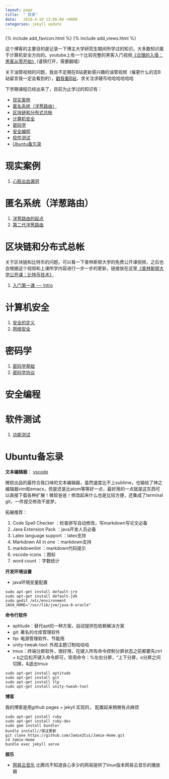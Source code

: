 ```yaml
---
layout: page
title:  " 目录"
date:   2018-4-19 13:00:00 +0000
categories: jekyll update
---
```

{% include add_favicon.html %}
{% include add_views.html %}

这个博客的主要目的是记录一下博主大学研究生期间所学过的知识，大多数知识属于计算机安全方向的。youtube上有一个比较完整的黑客入门视频[《合理的入侵：黑客从零开始》][hacker-url]（谨慎打开，需要翻墙）

关于油管视频的问题，我会不定期在B站更新感兴趣的油管视频（催更什么的去B站留言我一定会看到的），[戳我看B站](https://space.bilibili.com/8538797/#/)，求关注求硬币哈哈哈哈哈哈

下学期课程已经出来了，目前为止学过的知识有：

- [现实案例](#)
- [匿名系统（洋葱路由）](#)
- [区块链和分布式总帐](#)
- [计算机安全](#)
- [密码学](#)
- [安全编程](#)
- [软件测试](#)
- [Ubuntu备忘录](#ubuntu)


# 现实案例

1. [心脏出血漏洞]({{site.url}}{{site.baseurl}}/heartbleed)

#  匿名系统（洋葱路由）

1. [洋葱路由的起点]({{site.url}}{{site.baseurl}}/hiding-routing-information)
2. [第二代洋葱路由]({{site.url}}{{site.baseurl}}/tor)

# 区块链和分布式总帐

关于区块链和比特币的问题，可以看一下普林斯顿大学的免费公开课视频，之后也会根据这个视频和上课所学内容进行一步一步的更新，链接放在这里[《普林斯顿大学公开课：比特币技术》](https://www.youtube.com/channel/UCNcSSleedtfyDuhBvOQzFzQ)

1. [入门第一课 --- Intro]({{site.url}}{{site.baseurl}}/bdl-intro)

# 计算机安全

1. [安全的定义]({{site.url}}{{site.baseurl}}/cs-intro)
2. [网络安全]({{site.url}}{{site.baseurl}}/cs-network)

# 密码学

1. [密码学基础]({{site.url}}{{site.baseurl}}/crypto)
2. [密码学协议]({{site.url}}{{site.baseurl}}/crypto-protocol)

# 安全编程

# 软件测试

1. [功能测试]({{site.url}}{{site.baseurl}}/st-functional-testing)

# Ubuntu备忘录

**文本编辑器**： [vscode](https://code.visualstudio.com/download)

微软出品的最符合我口味的文本编辑器，虽然速度比不上sublime，也输给了神之编辑器vim和emacs，但是还是比atom等等好一点，最好用的一点就是这东西可以直接下载各种扩展！微软爸爸！修改起来什么也是比较方便，还集成了terminal git，一件提交修改不是梦。

拓展推荐：
1. Code Spell Checker       ：检查拼写自动修改，写markdown写论文必备
2. Java Extension Pack      ：java开发人员必备
3. Latex language support   ：latex支持
4. Markdown All in one      ：markdown支持
5. markdownlint             ：markdown代码提示
6. vscode-icons             ：图标
7. word count               ：字数统计


**开发环境设置**

- java环境变量配置

~~~
sudo apt-get install default-jre
sudo apt-get install default-jdk
sudo gedit /etc/environment
JAVA_HOME="/usr/lib/jvm/java-8-oracle"
~~~

**命令行软件**

- aptitude：替代apt的一种方案，自动提供包依赖解决方案
- git: 著名的仓库管理软件
- tlp: 电源管理软件、节能用
- unity-tweak-tool: 外观主题订制哈哈哈
- tmux：终端分屏软件，很好用，在键入所有命令控制分屏状态之前都要先ctrl + b之后松开键入命令即可，常用命令：%左右分屏，“上下分屏，o分屏之间切换，&退出tmux

~~~
sudo apt-get install aptitude
sudo apt-get install git
sudo apt-get install tlp
sudo apt-get install unity-tweak-tool
~~~

**博客**

我的博客是用github pages + jekyll 实现的， 配置起来稍微有点麻烦
~~~
sudo apt-get install ruby
sudo apt-get install ruby-dev
sudo gem install bundler
bundle install//保证更新
git clone https://github.com/Jamie2Cui/Jamie-Home.git
cd Jamie-Home
bundle exec jekyll serve
~~~

**娱乐**

- [网易云音乐](https://music.163.com/#/download) 比腾讯不知道良心多少的网易提供了linux版本网易云音乐的播放器




[hacker-url]:https://www.youtube.com/watch?v=vg9cNFPQFqM&list=WL